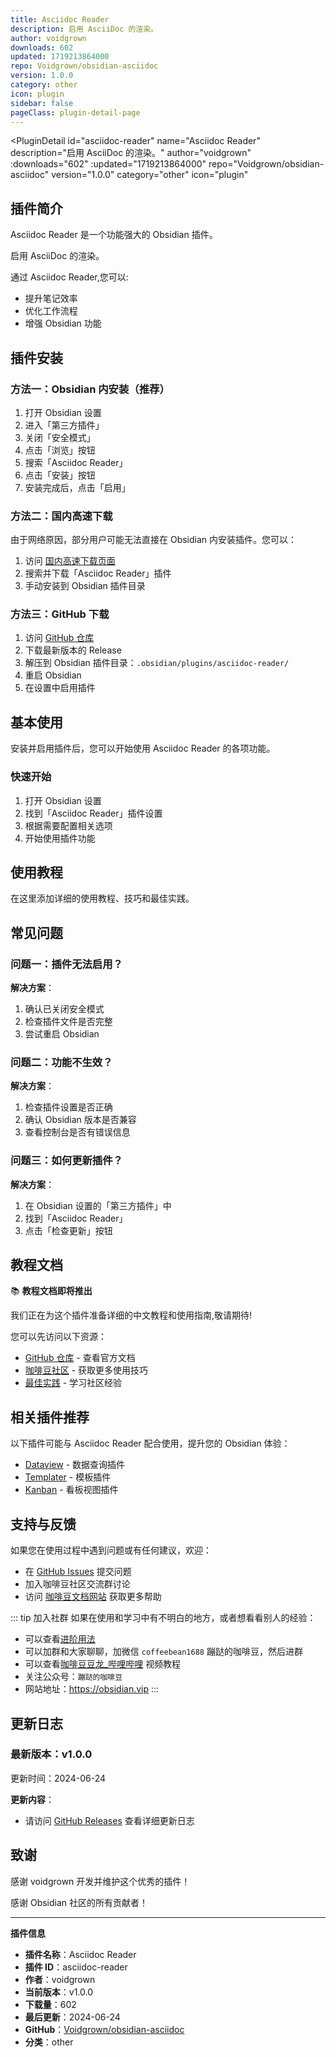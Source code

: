 ```yaml
---
title: Asciidoc Reader
description: 启用 AsciiDoc 的渲染。
author: voidgrown
downloads: 602
updated: 1719213864000
repo: Voidgrown/obsidian-asciidoc
version: 1.0.0
category: other
icon: plugin
sidebar: false
pageClass: plugin-detail-page
---
```


<PluginDetail
  id="asciidoc-reader"
  name="Asciidoc Reader"
  description="启用 AsciiDoc 的渲染。"
  author="voidgrown"
  :downloads="602"
  :updated="1719213864000"
  repo="Voidgrown/obsidian-asciidoc"
  version="1.0.0"
  category="other"
  icon="plugin"
>

<!-- AUTO_GENERATED_START -->
## 插件简介

Asciidoc Reader 是一个功能强大的 Obsidian 插件。

启用 AsciiDoc 的渲染。

通过 Asciidoc Reader,您可以:

- 提升笔记效率
- 优化工作流程
- 增强 Obsidian 功能

<!-- AUTO_GENERATED_END -->

<!-- AUTO_GENERATED_START -->
## 插件安装

### 方法一：Obsidian 内安装（推荐）

1. 打开 Obsidian 设置
2. 进入「第三方插件」
3. 关闭「安全模式」
4. 点击「浏览」按钮
5. 搜索「Asciidoc Reader」
6. 点击「安装」按钮
7. 安装完成后，点击「启用」

### 方法二：国内高速下载

由于网络原因，部分用户可能无法直接在 Obsidian 内安装插件。您可以：

1. 访问 [国内高速下载页面](/zh/documentation/obsidian-plugins-download.html)
2. 搜索并下载「Asciidoc Reader」插件
3. 手动安装到 Obsidian 插件目录

### 方法三：GitHub 下载

1. 访问 [GitHub 仓库](https://github.com/Voidgrown/obsidian-asciidoc)
2. 下载最新版本的 Release
3. 解压到 Obsidian 插件目录：`.obsidian/plugins/asciidoc-reader/`
4. 重启 Obsidian
5. 在设置中启用插件

## 基本使用

安装并启用插件后，您可以开始使用 Asciidoc Reader 的各项功能。

### 快速开始

1. 打开 Obsidian 设置
2. 找到「Asciidoc Reader」插件设置
3. 根据需要配置相关选项
4. 开始使用插件功能

<!-- AUTO_GENERATED_END -->

<!-- CUSTOM_CONTENT_START:tutorial -->
## 使用教程

在这里添加详细的使用教程、技巧和最佳实践。

<!-- CUSTOM_CONTENT_END:tutorial -->

<!-- SHARED_CONTENT_START -->
## 常见问题

### 问题一：插件无法启用？

**解决方案**：
1. 确认已关闭安全模式
2. 检查插件文件是否完整
3. 尝试重启 Obsidian

### 问题二：功能不生效？

**解决方案**：
1. 检查插件设置是否正确
2. 确认 Obsidian 版本是否兼容
3. 查看控制台是否有错误信息

### 问题三：如何更新插件？

**解决方案**：
1. 在 Obsidian 设置的「第三方插件」中
2. 找到「Asciidoc Reader」
3. 点击「检查更新」按钮

## 教程文档

📚 **教程文档即将推出**

我们正在为这个插件准备详细的中文教程和使用指南,敬请期待!

您可以先访问以下资源：
- [GitHub 仓库](https://github.com/Voidgrown/obsidian-asciidoc) - 查看官方文档
- [咖啡豆社区](/zh/bases/) - 获取更多使用技巧
- [最佳实践](/zh/best-practices/) - 学习社区经验

## 相关插件推荐

以下插件可能与 Asciidoc Reader 配合使用，提升您的 Obsidian 体验：

- [Dataview](/zh/plugins/dataview.html) - 数据查询插件
- [Templater](/zh/plugins/templater-obsidian.html) - 模板插件
- [Kanban](/zh/plugins/obsidian-kanban.html) - 看板视图插件

## 支持与反馈

如果您在使用过程中遇到问题或有任何建议，欢迎：

- 在 [GitHub Issues](https://github.com/Voidgrown/obsidian-asciidoc/issues) 提交问题
- 加入咖啡豆社区交流群讨论
- 访问 [咖啡豆文档网站](https://obsidian.vip) 获取更多帮助

::: tip 加入社群
如果在使用和学习中有不明白的地方，或者想看看别人的经验：
- 可以查看[进阶用法](/zh/advanced)
- 可以加群和大家聊聊，加微信 `coffeebean1688` 蹦跶的咖啡豆，然后进群
- 可以查看[咖啡豆豆龙_哔哩哔哩](https://space.bilibili.com/618777356) 视频教程
- 关注公众号：`蹦跶的咖啡豆`
- 网站地址：https://obsidian.vip
:::
<!-- SHARED_CONTENT_END -->

<!-- AUTO_GENERATED_START -->
## 更新日志

### 最新版本：v1.0.0

更新时间：2024-06-24

**更新内容**：
- 请访问 [GitHub Releases](https://github.com/Voidgrown/obsidian-asciidoc/releases) 查看详细更新日志

## 致谢

感谢 voidgrown 开发并维护这个优秀的插件！

感谢 Obsidian 社区的所有贡献者！

---

**插件信息**
- **插件名称**：Asciidoc Reader
- **插件 ID**：asciidoc-reader
- **作者**：voidgrown
- **当前版本**：v1.0.0
- **下载量**：602
- **最后更新**：2024-06-24
- **GitHub**：[Voidgrown/obsidian-asciidoc](https://github.com/Voidgrown/obsidian-asciidoc)
- **分类**：other
<!-- AUTO_GENERATED_END -->

</PluginDetail>

